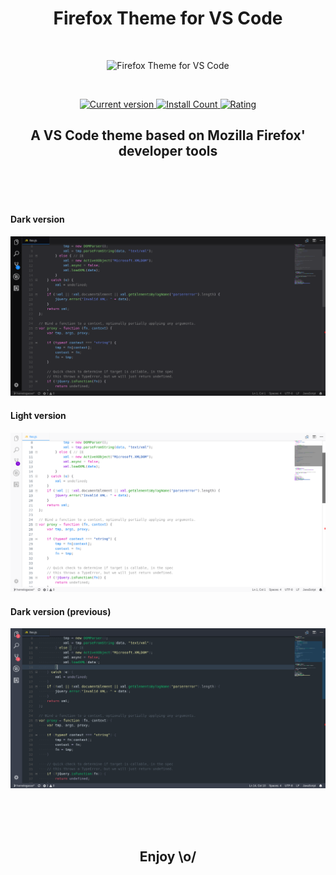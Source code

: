 <h1 align="center">
    Firefox Theme for VS Code
</h1>

<br>

<p align="center">
    <img src="https://raw.githubusercontent.com/heronsilva/vscode-firefox-theme/master/icon.svg.png" alt="Firefox Theme for VS Code">
</p>

<br>

<p align="center">
    <a href="https://marketplace.visualstudio.com/items?itemName=Heron.firefox-devtools-theme" title="Release">
        <img src="https://vsmarketplacebadge.apphb.com/version/Heron.firefox-devtools-theme.svg?label=Release&style=flat-square&colorA=434346&colorB=10C970" alt="Current version">
    </a>
    <a href="https://marketplace.visualstudio.com/items?itemName=Heron.firefox-devtools-theme" title="Install Count">
        <img src="https://vsmarketplacebadge.apphb.com/installs/Heron.firefox-devtools-theme.svg?label=Install%20Count&style=flat-square&colorA=434346&colorB=10C970" alt="Install Count">
    </a>
    <a href="https://marketplace.visualstudio.com/items?itemName=Heron.firefox-devtools-theme#review-details" title="Rating">
        <img src="https://vsmarketplacebadge.apphb.com/rating/Heron.firefox-devtools-theme.svg?label=Rating&style=flat-square&colorA=434346&colorB=10C970" alt="Rating">
    </a>
</p>

<h2 align="center">
    A VS Code theme based on Mozilla Firefox' developer tools
</h2>

<br><br><br>

#### Dark version
![Dark version](dark.png)

#### Light version
![Light version](light.png)

#### Dark version (previous)
![Dark version (previous)](dark-previous.png)

<br><br><br>

<footer>
    <h2 align="center">
        Enjoy \o/
    </h2>
</footer>
